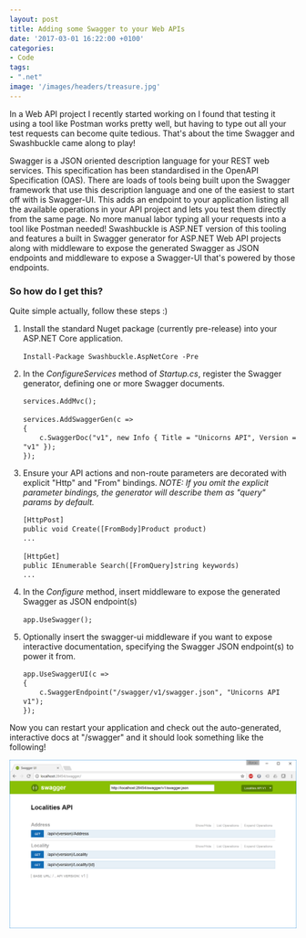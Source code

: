 ```yaml
---
layout: post
title: Adding some Swagger to your Web APIs
date: '2017-03-01 16:22:00 +0100'
categories:
- Code
tags:
- ".net"
image: '/images/headers/treasure.jpg'
---
```


In a Web API project I recently started working on I found that testing it using a tool like Postman works pretty well, but having to type out all your test requests can become quite tedious. That's about the time Swagger and Swashbuckle came along to play!

Swagger is a JSON oriented description language for your REST web services. This specification has been standardised in the OpenAPI Specification (OAS). There are loads of tools being built upon the Swagger framework that use this description language and one of the easiest to start off with is Swagger-UI. This adds an endpoint to your application listing all the available operations in your API project and lets you test them directly from the same page. No more manual labor typing all your requests into a tool like Postman needed! Swashbuckle is ASP.NET version of this tooling and features a built in Swagger generator for ASP.NET Web API projects along with middleware to expose the generated Swagger as JSON endpoints and middleware to expose a Swagger-UI that's powered by those endpoints.

### So how do I get this?

Quite simple actually, follow these steps :)

1.  Install the standard Nuget package (currently pre-release) into your ASP.NET Core application.

      `Install-Package Swashbuckle.AspNetCore -Pre`
    
2.  In the *ConfigureServices* method of *Startup.cs*, register the Swagger generator, defining one or more Swagger documents.

    ```
    services.AddMvc();
    
    services.AddSwaggerGen(c =>
    {
        c.SwaggerDoc("v1", new Info { Title = "Unicorns API", Version = "v1" });
    });
    ```
    
3.  Ensure your API actions and non-route parameters are decorated with explicit "Http" and "From" bindings. *NOTE: If you omit the explicit parameter bindings, the generator will describe them as "query" params by default.*

    ```
    [HttpPost]
    public void Create([FromBody]Product product)
    ...
    
    [HttpGet]
    public IEnumerable Search([FromQuery]string keywords)
    ...
    ```
    
4.  In the *Configure* method, insert middleware to expose the generated Swagger as JSON endpoint(s)

    `app.UseSwagger();`
    
5.  Optionally insert the swagger-ui middleware if you want to expose interactive documentation, specifying the Swagger JSON endpoint(s) to power it from.

    ```
    app.UseSwaggerUI(c =>
    {
        c.SwaggerEndpoint("/swagger/v1/swagger.json", "Unicorns API v1");
    });
    ```    

Now you can restart your application and check out the auto-generated, interactive docs at "/swagger" and it should look something like the following!

![swagger](/images/posts/swagger.png)